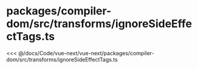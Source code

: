 # packages/compiler-dom/src/transforms/ignoreSideEffectTags.ts

<<< @/docs/Code/vue-next/vue-next/packages/compiler-dom/src/transforms/ignoreSideEffectTags.ts

